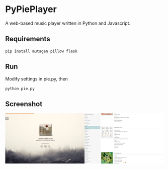# PyPiePlayer
A web-based music player written in Python and Javascript.

## Requirements
    pip install mutagen pillow flask

## Run
Modify settings in pie.py, then

    python pie.py

## Screenshot
![alt text](screenshot.png "Screenshot")

